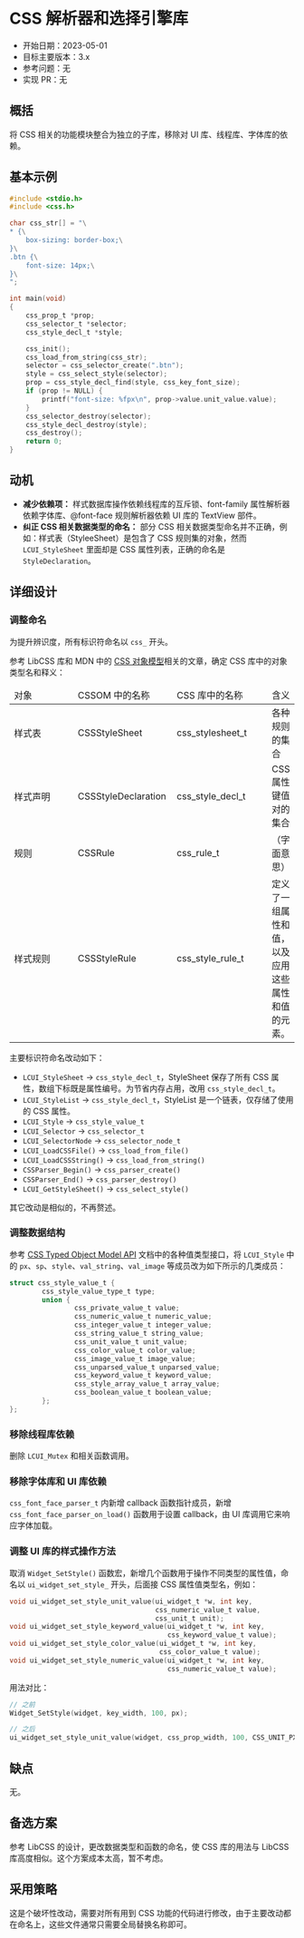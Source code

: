 # CSS 解析器和选择引擎库

- 开始日期：2023-05-01
- 目标主要版本：3.x
- 参考问题：无
- 实现 PR：无

## 概括

将 CSS 相关的功能模块整合为独立的子库，移除对 UI 库、线程库、字体库的依赖。

## 基本示例

```c
#include <stdio.h>
#include <css.h>

char css_str[] = "\
* {\
    box-sizing: border-box;\
}\
.btn {\
    font-size: 14px;\
}\
";

int main(void)
{
    css_prop_t *prop;
    css_selector_t *selector;
    css_style_decl_t *style;

    css_init();
    css_load_from_string(css_str);
    selector = css_selector_create(".btn");
    style = css_select_style(selector);
    prop = css_style_decl_find(style, css_key_font_size);
    if (prop != NULL) {
        printf("font-size: %fpx\n", prop->value.unit_value.value);
    }
    css_selector_destroy(selector);
    css_style_decl_destroy(style);
    css_destroy();
    return 0;
}
```

## 动机

- **减少依赖项：** 样式数据库操作依赖线程库的互斥锁、font-family 属性解析器依赖字体库、@font-face 规则解析器依赖 UI 库的 TextView 部件。
- **纠正 CSS 相关数据类型的命名：** 部分 CSS 相关数据类型命名并不正确，例如：样式表（StyleeSheet）是包含了 CSS 规则集的对象，然而 `LCUI_StyleSheet` 里面却是 CSS 属性列表，正确的命名是 `StyleDeclaration`。

## 详细设计

### 调整命名

为提升辨识度，所有标识符命名以 `css_` 开头。

参考 LibCSS 库和 MDN 中的 [CSS 对象模型](https://developer.mozilla.org/zh-CN/docs/Web/API/CSS_Object_Model)相关的文章，确定 CSS 库中的对象类型名和释义：

<table>
<thead>
<tr>
  <td width="120">对象</td>
  <td width="160">CSSOM 中的名称</td>
  <td width="160">CSS 库中的名称</td>
  <td>含义</td>
</tr>
</thead>
<tbody>
  <tr>
    <td>
      样式表
    </td>
    <td>
      CSSStyleSheet
    </td>
    <td>
      css_stylesheet_t
    </td>
    <td>各种规则的集合</td>
  </tr>
  <tr>
    <td>
      样式声明
    </td>
    <td>
      CSSStyleDeclaration
    </td>
    <td>
      css_style_decl_t
    </td>
    <td>CSS 属性键值对的集合</td>
  </tr>
  <tr>
    <td>
      规则
    </td>
    <td>
      CSSRule
    </td>
    <td>
      css_rule_t
    </td>
    <td>
     （字面意思）
    </td>
  </tr>
  <tr>
    <td>
      样式规则
    </td>
    <td>
      CSSStyleRule
    </td>
    <td>
      css_style_rule_t
    </td>
    <td>
      定义了一组属性和值，以及应用这些属性和值的元素。
    </td>
  </tr>
</tbody>
</table>

主要标识符命名改动如下：

- `LCUI_StyleSheet` -> `css_style_decl_t`，StyleSheet 保存了所有 CSS 属性，数组下标既是属性编号。为节省内存占用，改用 `css_style_decl_t`。
- `LCUI_StyleList` -> `css_style_decl_t`，StyleList 是一个链表，仅存储了使用的 CSS 属性。
- `LCUI_Style` -> `css_style_value_t`
- `LCUI_Selector` -> `css_selector_t`
- `LCUI_SelectorNode` -> `css_selector_node_t`
- `LCUI_LoadCSSFile()` -> `css_load_from_file()`
- `LCUI_LoadCSSString()` -> `css_load_from_string()`
- `CSSParser_Begin()` -> `css_parser_create()`
- `CSSParser_End()` -> `css_parser_destroy()`
- `LCUI_GetStyleSheet()` -> `css_select_style()`

其它改动是相似的，不再赘述。

### 调整数据结构

参考 [CSS Typed Object Model API](https://developer.mozilla.org/en-US/docs/Web/API/CSS_Typed_OM_API#cssstylevalue_interfaces) 文档中的各种值类型接口，将 `LCUI_Style` 中的 `px`、`sp`、`style`、`val_string`、`val_image` 等成员改为如下所示的几类成员：

```c
struct css_style_value_t {
        css_style_value_type_t type;
        union {
                css_private_value_t value;
                css_numeric_value_t numeric_value;
                css_integer_value_t integer_value;
                css_string_value_t string_value;
                css_unit_value_t unit_value;
                css_color_value_t color_value;
                css_image_value_t image_value;
                css_unparsed_value_t unparsed_value;
                css_keyword_value_t keyword_value;
                css_style_array_value_t array_value;
                css_boolean_value_t boolean_value;
        };
};
```

### 移除线程库依赖

删除 `LCUI_Mutex` 和相关函数调用。

### 移除字体库和 UI 库依赖

`css_font_face_parser_t` 内新增 callback 函数指针成员，新增 `css_font_face_parser_on_load()` 函数用于设置 callback，由 UI 库调用它来响应字体加载。

### 调整 UI 库的样式操作方法

取消 `Widget_SetStyle()` 函数宏，新增几个函数用于操作不同类型的属性值，命名以 `ui_widget_set_style_` 开头，后面接 CSS 属性值类型名，例如：

```c
void ui_widget_set_style_unit_value(ui_widget_t *w, int key,
                                    css_numeric_value_t value,
                                    css_unit_t unit);
void ui_widget_set_style_keyword_value(ui_widget_t *w, int key,
                                       css_keyword_value_t value);
void ui_widget_set_style_color_value(ui_widget_t *w, int key,
                                     css_color_value_t value);
void ui_widget_set_style_numeric_value(ui_widget_t *w, int key,
                                       css_numeric_value_t value);
```

用法对比：

```c
// 之前
Widget_SetStyle(widget, key_width, 100, px);

// 之后
ui_widget_set_style_unit_value(widget, css_prop_width, 100, CSS_UNIT_PX);
```

## 缺点

无。

## 备选方案

参考 LibCSS 的设计，更改数据类型和函数的命名，使 CSS 库的用法与 LibCSS 库高度相似。这个方案成本太高，暂不考虑。

## 采用策略

这是个破坏性改动，需要对所有用到 CSS 功能的代码进行修改，由于主要改动都在命名上，这些文件通常只需要全局替换名称即可。

